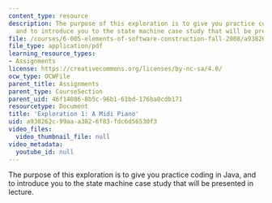 ```yaml
---
content_type: resource
description: The purpose of this exploration is to give you practice coding in Java,
  and to introduce you to the state machine case study that will be presented in lecture.
file: /courses/6-005-elements-of-software-construction-fall-2008/a938262c99aaa3026f83fdc6d56530f3_MIT6_005f08_explore01.pdf
file_type: application/pdf
learning_resource_types:
- Assignments
license: https://creativecommons.org/licenses/by-nc-sa/4.0/
ocw_type: OCWFile
parent_title: Assignments
parent_type: CourseSection
parent_uid: 46f14086-8b5c-96b1-61bd-176ba0cdb171
resourcetype: Document
title: 'Exploration 1: A Midi Piano'
uid: a938262c-99aa-a302-6f83-fdc6d56530f3
video_files:
  video_thumbnail_file: null
video_metadata:
  youtube_id: null
---
```

The purpose of this exploration is to give you practice coding in Java, and to introduce you to the state machine case study that will be presented in lecture.